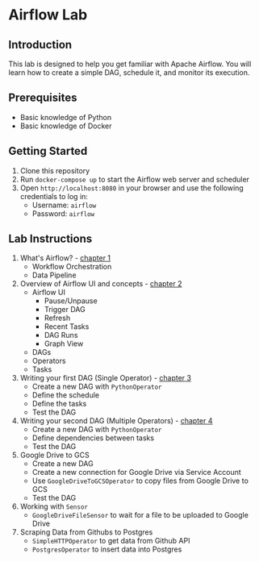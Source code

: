 # Airflow Lab

## Introduction

This lab is designed to help you get familiar with Apache Airflow. You will learn how to create a simple DAG, schedule it, and monitor its execution.

## Prerequisites

- Basic knowledge of Python
- Basic knowledge of Docker

## Getting Started

1. Clone this repository
2. Run `docker-compose up` to start the Airflow web server and scheduler
3. Open `http://localhost:8080` in your browser and use the following credentials to log in:
   - Username: `airflow`
   - Password: `airflow`

## Lab Instructions

1. What's Airflow? - [chapter 1](docs/chapter-01/README.md)
   - Workflow Orchestration
   - Data Pipeline
2. Overview of Airflow UI and concepts  - [chapter 2](docs/chapter-02/README.md)
   - Airflow UI
      - Pause/Unpause
      - Trigger DAG
      - Refresh
      - Recent Tasks
      - DAG Runs
      - Graph View
   - DAGs
   - Operators
   - Tasks
3. Writing your first DAG (Single Operator) - [chapter 3](docs/chapter-03/README.md)
   - Create a new DAG with `PythonOperator`
   - Define the schedule
   - Define the tasks
   - Test the DAG
4. Writing your second DAG (Multiple Operators) - [chapter 4](docs/chapter-04/README.md)
   - Create a new DAG with `PythonOperator`
   - Define dependencies between tasks
   - Test the DAG
5. Google Drive to GCS
   - Create a new DAG
   - Create a new connection for Google Drive via Service Account
   - Use `GoogleDriveToGCSOperator` to copy files from Google Drive to GCS
   - Test the DAG
6. Working with `Sensor`
   - `GoogleDriveFileSensor` to wait for a file to be uploaded to Google Drive
7. Scraping Data from Githubs to Postgres
   - `SimpleHTTPOperator` to get data from Github API
   - `PostgresOperator` to insert data into Postgres
